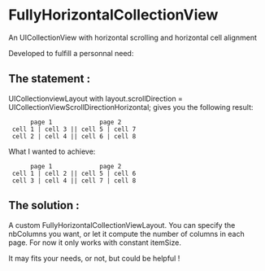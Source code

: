 FullyHorizontalCollectionView
=============================

An UICollectionView with horizontal scrolling and horizontal cell alignment

Developed to fulfill a personnal need: 

The statement :
--
UICollectionviewLayout with layout.scrollDirection = UICollectionViewScrollDirectionHorizontal; gives you the following result:

          page 1             page 2
     cell 1 | cell 3 || cell 5 | cell 7
     cell 2 | cell 4 || cell 6 | cell 8
 
What I wanted to achieve:

          page 1             page 2
     cell 1 | cell 2 || cell 5 | cell 6
     cell 3 | cell 4 || cell 7 | cell 8
 

The solution :
--
A custom FullyHorizontalCollectionViewLayout. You can specify the nbColumns you want, or let it compute the number of columns in each page. For now it only works with constant itemSize.

It may fits your needs, or not, but could be helpful !
